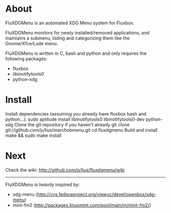 About
=====

FluXDGMenu is an automated XDG Menu system for Fluxbox.

FluXDGMenu monitors for newly installed/removed applications,
and maintains a submenu, listing and categorizing them like the Gnome/Xfce/Lxde menu.

FluXDGMenu is written in C, bash and python and only requires the following packages:
* fluxbox
* libinotifytools0
* python-xdg

Install
=======

Install dependencies (assuming you already have fluxbox bash and python...):
    sudo aptitude install libinotifytools0 libinotifytools0-dev python-xdg
Clone the git repository if you haven't already
    git clone git://github.com/ju1ius/marchobmenu.git
    cd fluxdgmenu
Build and install
    make && sudo make install

Next
====

Check the wiki: http://github.com/ju1ius/fluxdgmenu/wiki

-----------------------------------------------------------------------
FluXDGMenu is heavily inspired by:

* xdg-menu (http://cvs.fedoraproject.org/viewvc/devel/openbox/xdg-menu)
* mint-fm2 (http://packages.linuxmint.com/pool/main/m/mint-fm2/)

